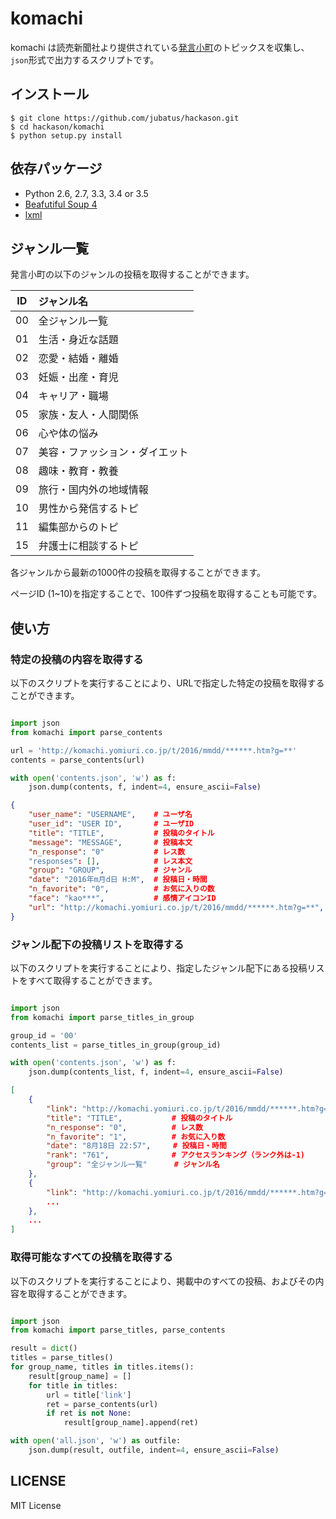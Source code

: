 # komachi

komachi は読売新聞社より提供されている[発言小町](http://komachi.yomiuri.co.jp/)のトピックスを収集し、`json`形式で出力するスクリプトです。

## インストール

```
$ git clone https://github.com/jubatus/hackason.git
$ cd hackason/komachi
$ python setup.py install
```

## 依存パッケージ

* Python 2.6, 2.7, 3.3, 3.4 or 3.5
* [Beafutiful Soup 4](https://www.crummy.com/software/BeautifulSoup/bs4/doc)
* [lxml](http://lxml.de/)

## ジャンル一覧

発言小町の以下のジャンルの投稿を取得することができます。

| ID | ジャンル名 |
|:--:|:------------|
| 00 | 全ジャンル一覧 | 
| 01 | 生活・身近な話題 | 
| 02 | 恋愛・結婚・離婚 | 
| 03 | 妊娠・出産・育児 | 
| 04 | キャリア・職場 | 
| 05 | 家族・友人・人間関係 | 
| 06 | 心や体の悩み | 
| 07 | 美容・ファッション・ダイエット | 
| 08 | 趣味・教育・教養 | 
| 09 | 旅行・国内外の地域情報 | 
| 10 | 男性から発信するトピ | 
| 11 | 編集部からのトピ | 
| 15 | 弁護士に相談するトピ |

各ジャンルから最新の1000件の投稿を取得することができます。

ページID (1~10)を指定することで、100件ずつ投稿を取得することも可能です。

## 使い方

### 特定の投稿の内容を取得する

以下のスクリプトを実行することにより、URLで指定した特定の投稿を取得することができます。

```python:get_contents.py

import json
from komachi import parse_contents

url = 'http://komachi.yomiuri.co.jp/t/2016/mmdd/******.htm?g=**' 
contents = parse_contents(url)

with open('contents.json', 'w') as f:
    json.dump(contents, f, indent=4, ensure_ascii=False)

```

```json:contents.json
{
    "user_name": "USERNAME",    # ユーザ名
    "user_id": "USER ID",       # ユーザID
    "title": "TITLE",           # 投稿のタイトル
    "message": "MESSAGE",       # 投稿本文
    "n_response": "0"           # レス数
    "responses": [],            # レス本文
    "group": "GROUP",           # ジャンル
    "date": "2016年m月d日 H:M",  # 投稿日・時間
    "n_favorite": "0",          # お気に入りの数
    "face": "kao***",           # 感情アイコンID
    "url": "http://komachi.yomiuri.co.jp/t/2016/mmdd/******.htm?g=**",
}
```

### ジャンル配下の投稿リストを取得する

以下のスクリプトを実行することにより、指定したジャンル配下にある投稿リストをすべて取得することができます。


```python:get_contents_list.py

import json
from komachi import parse_titles_in_group

group_id = '00' 
contents_list = parse_titles_in_group(group_id)

with open('contents.json', 'w') as f:
    json.dump(contents_list, f, indent=4, ensure_ascii=False)
```

```json:contents_list.json
[
    {
        "link": "http://komachi.yomiuri.co.jp/t/2016/mmdd/******.htm?g=**",
        "title": "TITLE",	        # 投稿のタイトル
        "n_response": "0",          # レス数
        "n_favorite": "1",          # お気に入り数
        "date": "8月18日 22:57",     # 投稿日・時間
        "rank": "761",              # アクセスランキング（ランク外は-1)
        "group": "全ジャンル一覧"      # ジャンル名
    },
    {
        "link": "http://komachi.yomiuri.co.jp/t/2016/mmdd/******.htm?g=**",
        ...
    },
    ...
]
```

### 取得可能なすべての投稿を取得する

以下のスクリプトを実行することにより、掲載中のすべての投稿、およびその内容を取得することができます。

``` python:get_all.py

import json
from komachi import parse_titles, parse_contents

result = dict()
titles = parse_titles()
for group_name, titles in titles.items():
    result[group_name] = []
    for title in titles:
        url = title['link']
        ret = parse_contents(url)
        if ret is not None:
            result[group_name].append(ret)

with open('all.json', 'w') as outfile:
    json.dump(result, outfile, indent=4, ensure_ascii=False)

```

## LICENSE

MIT License
